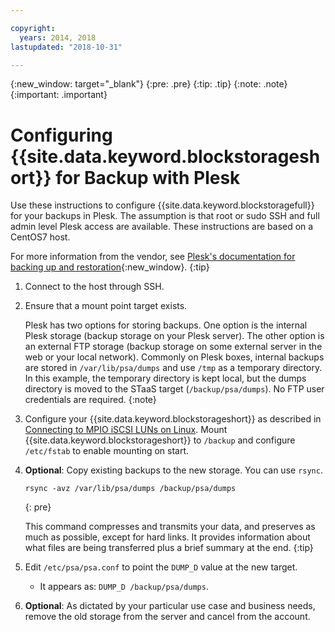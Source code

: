 ```yaml
---

copyright:
  years: 2014, 2018
lastupdated: "2018-10-31"

---
```

{:new_window: target="_blank"}
{:pre: .pre}
{:tip: .tip}
{:note: .note}
{:important: .important}

# Configuring {{site.data.keyword.blockstorageshort}} for Backup with Plesk

Use these instructions to configure {{site.data.keyword.blockstoragefull}} for your backups in Plesk. The assumption is that root or sudo SSH and full admin level Plesk access are available. These instructions are based on a CentOS7 host.

For more information from the vendor, see [Plesk's documentation for backing up and restoration](https://docs.plesk.com/en-US/12.5/administrator-guide/backing-up-and-restoration.59256/){:new_window}.
{:tip}

1. Connect to the host through SSH.
2. Ensure that a mount point target exists.

   Plesk has two options for storing backups. One option is the internal Plesk storage (backup storage on your Plesk server). The other option is an external FTP storage (backup storage on some external server in the web or your local network). Commonly on Plesk boxes, internal backups are stored in `/var/lib/psa/dumps` and use `/tmp` as a temporary directory. In this example, the temporary directory is kept local, but the dumps directory is moved to the STaaS target (`/backup/psa/dumps`). No FTP user credentials are required.
   {:note}   
3. Configure your {{site.data.keyword.blockstorageshort}} as described in [Connecting to MPIO iSCSI LUNs on Linux](accessing_block_storage_linux.html). Mount {{site.data.keyword.blockstorageshort}} to `/backup` and configure `/etc/fstab` to enable mounting on start.
4. **Optional**: Copy existing backups to the new storage. You can use `rsync`.
   ```
   rsync -avz /var/lib/psa/dumps /backup/psa/dumps
   ```
   {: pre}

    This command compresses and transmits your data, and preserves as much as possible, except for hard links. It provides information about what files are being transferred plus a brief summary at the end.
    {:tip}    
5. Edit `/etc/psa/psa.conf` to point the `DUMP_D` value at the new target.
    - It appears as: `DUMP_D /backup/psa/dumps`.
6. **Optional**: As dictated by your particular use case and business needs, remove the old storage from the server and cancel from the account.
